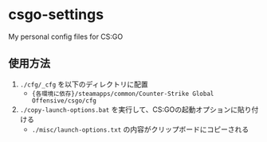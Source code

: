 # csgo-settings

My personal config files for CS:GO

## 使用方法

1. `./cfg/_cfg` を以下のディレクトリに配置
    - `{各環境に依存}/steamapps/common/Counter-Strike Global Offensive/csgo/cfg`
1. `./copy-launch-options.bat` を実行して、CS:GOの起動オプションに貼り付ける
    - `./misc/launch-options.txt` の内容がクリップボードにコピーされる
